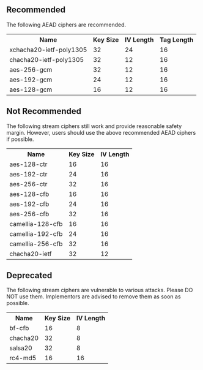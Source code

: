 <br/>

## Recommended

The following AEAD ciphers are recommended.

<table style="width:100%">
  <tr>
    <th>Name</th>
    <th>Key Size</th>
    <th>IV Length</th>
    <th>Tag Length</th>
  </tr>

  <tr>
    <td>xchacha20-ietf-poly1305</td>
    <td>32</td>
    <td>24</td>
    <td>16</td>
  </tr>

  <tr>
    <td>chacha20-ietf-poly1305</td>
    <td>32</td>
    <td>12</td>
    <td>16</td>
  </tr>

  <tr>
    <td>aes-256-gcm</td>
    <td>32</td>
    <td>12</td>
    <td>16</td>
  </tr>

  <tr>
    <td>aes-192-gcm</td>
    <td>24</td>
    <td>12</td>
    <td>16</td>
  </tr>

  <tr>
    <td>aes-128-gcm</td>
    <td>16</td>
    <td>12</td>
    <td>16</td>
  </tr>

</table>



## Not Recommended

The following stream ciphers still work and provide reasonable safety margin.
However, users should use the above recommended AEAD ciphers if possible.

<table style="width:100%">
  <tr>
    <th>Name</th>
    <th>Key Size</th>
    <th>IV Length</th>
  </tr>
  <tr>
    <td>aes-128-ctr</td>
    <td>16</td>
    <td>16</td>
  </tr>
  <tr>
    <td>aes-192-ctr</td>
    <td>24</td>
    <td>16</td>
  </tr>
  <tr>
    <td>aes-256-ctr</td>
    <td>32</td>
    <td>16</td>
  </tr>
  <tr>
    <td>aes-128-cfb</td>
    <td>16</td>
    <td>16</td>
  </tr>
  <tr>
    <td>aes-192-cfb</td>
    <td>24</td>
    <td>16</td>
  </tr>
  <tr>
    <td>aes-256-cfb</td>
    <td>32</td>
    <td>16</td>
  </tr>

  <tr>
    <td>camellia-128-cfb</td>
    <td>16</td>
    <td>16</td>
  </tr>
  <tr>
    <td>camellia-192-cfb</td>
    <td>24</td>
    <td>16</td>
  </tr>
  <tr>
    <td>camellia-256-cfb</td>
    <td>32</td>
    <td>16</td>
  </tr>
  <tr>
    <td>chacha20-ietf</td>
    <td>32</td>
    <td>12</td>
  </tr>
  
</table>


## Deprecated

The following stream ciphers are vulnerable to various attacks. Please DO NOT use them.
Implementors are advised to remove them as soon as possible.

<table style="width:100%">
  <tr>
    <th>Name</th>
    <th>Key Size</th>
    <th>IV Length</th>
  </tr>
  
  <tr>
    <td>bf-cfb</td>
    <td>16</td>
    <td>8</td>
  </tr>

  <tr>
    <td>chacha20</td>
    <td>32</td>
    <td>8</td>
  </tr>

  <tr>
    <td>salsa20</td>
    <td>32</td>
    <td>8</td>
  </tr>

  <tr>
    <td>rc4-md5</td>
    <td>16</td>
    <td>16</td>
  </tr>
</table>